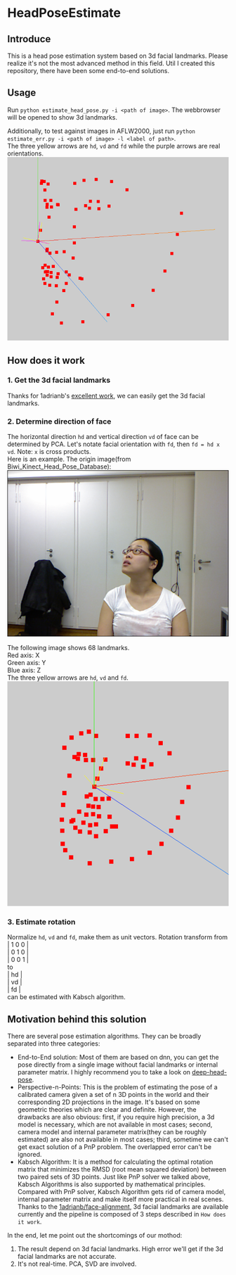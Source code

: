 # HeadPoseEstimate
## Introduce
This is a head pose estimation system based on 3d facial landmarks. Please realize it's not the most advanced method in this field. Util I created this repository, there have been some end-to-end solutions.

## Usage
Run `python estimate_head_pose.py -i <path of image>`. The webbrowser will be opened to show 3d landmarks.

Additionally, to test against images in AFLW2000, just run `python estimate_err.py -i <path of image> -l <label of path>`.  
The three yellow arrows are `hd`, `vd` and `fd` while the purple arrows are real orientations.
![origin image](figures/err.png)


## How does it work
### 1. Get the 3d facial landmarks
Thanks for 1adrianb's [excellent work](https://github.com/1adrianb/face-alignment), we can easily get the 3d facial landmarks.
### 2. Determine direction of face
The horizontal direction `hd` and vertical direction `vd` of face can be determined by PCA. Let's notate facial orientation with `fd`, then `fd = hd x vd`. Note: `x` is cross products.  
Here is an example. The origin image(from Biwi_Kinect_Head_Pose_Database):
![origin image](figures/origin_image.png)

The following image shows 68 landmarks.  
Red axis: X  
Green axis: Y  
Blue axis: Z  
The three yellow arrows are `hd`, `vd` and `fd`.
![landmarks](figures/landmarks.png)
### 3. Estimate rotation
Normalize `hd`, `vd` and `fd`, make them as unit vectors. 
Rotation transform from  
   | 1  0  0 |  
   | 0  1  0 |  
   | 0  0  1 |  
   to  
   | hd |  
   | vd |  
   | fd |  
can be estimated with Kabsch algorithm.

## Motivation behind this solution
There are several pose estimation algorithms. They can be broadly separated into three categories:  
* End-to-End solution: Most of them are based on dnn, you can get the pose directly from a single image without facial landmarks or internal parameter matrix. I highly recommend you to take a look on [deep-head-pose](https://github.com/natanielruiz/deep-head-pose).
* Perspective-n-Points: This is the problem of estimating the pose of a calibrated camera given a set of n 3D points in the world and their corresponding 2D projections in the image. It's based on some geometric theories which are clear and definite.
However, the drawbacks are also obvious: first, if you require high precision, a 3d model is necessary, which are not available in most cases; second, camera model and internal parameter matrix(they can be roughly estimated) are also not available in most cases; third, sometime we can't get exact solution of a PnP problem.
The overlapped error can't be ignored.
* Kabsch Algorithm: It is a method for calculating the optimal rotation matrix that minimizes the RMSD (root mean squared deviation) between two paired sets of 3D points. Just like PnP solver we talked above, Kabsch Algorithms is also supported by mathematical principles. Compared with PnP solver, Kabsch Algorithm gets rid of camera model, internal parameter matrix and make itself more practical in real scenes. Thanks to the [1adrianb/face-alignment](https://github.com/1adrianb/face-alignment), 3d facial landmarks are available currently and the pipeline is composed of 3 steps described in `How does it work`.

In the end, let me point out the shortcomings of our mothod:
1. The result depend on 3d facial landmarks. High error we'll get if the 3d facial landmarks are not accurate.
2. It's not real-time. PCA, SVD are involved.